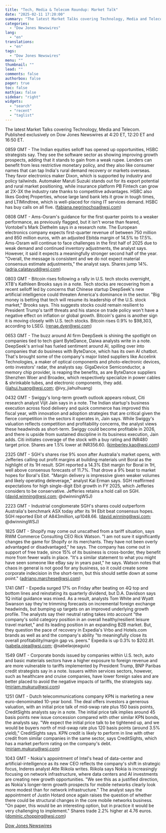```yaml
---
title: "Tech, Media & Telecom Roundup: Market Talk"
date: "2025-02-11 17:20:00"
summary: "The latest Market Talks covering Technology, Media and Telecom. Published exclusively on Dow Jones Newswires at 4:20 ET, 12:20 ET and 16:50 ET.0859 GMT - The Indian equities selloff has opened up opportunities, HSBC strategists say. They see the software sector as showing improving growth prospects, adding that it stands..."
categories:
  - "Dow Jones Newswires"
lang:
  - "en"
translations:
  - "en"
tags:
  - "Dow Jones Newswires"
menu: ""
thumbnail: ""
lead: ""
comments: false
authorbox: false
pager: true
toc: false
mathjax: false
sidebar: "right"
widgets:
  - "search"
  - "recent"
  - "taglist"
---
```


The latest Market Talks covering Technology, Media and Telecom. Published exclusively on Dow Jones Newswires at 4:20 ET, 12:20 ET and 16:50 ET.

0859 GMT - The Indian equities selloff has opened up opportunities, HSBC strategists say. They see the software sector as showing improving growth prospects, adding that it stands to gain from a weak rupee. Lenders can benefit from less restrictive monetary policy, and they also like consumer names that can tap India's rural demand recovery or markets overseas. They favor electronics maker Dixon, which is supported by industry and policy tailwinds. Automaker Maruti Suzuki stands out for its export potential and rural market positioning, while insurance platform PB Fintech can grow at 2X-3X the industry rate thanks to competitive advantages. HSBC also likes Godrej Properties, whose large land bank lets it grow in tough times, and LTIMindtree, which is well-placed for rising IT services demand. HSBC has buy calls on all five. (fabiana.negrinochoa@wsj.com)

0808 GMT - Ams-Osram's guidance for the first quarter points to a weaker performance, as previously flagged, but it isn't worse than feared, Vontobel's Mark Diethelm says in a research note. The European electronics company expects first-quarter revenue of between 750 million and 850 million euros, with an adjusted Ebitda margin of 14.5% to 17.5%. Ams-Osram will continue to face challenges in the first half of 2025 due to weak demand and continued inventory adjustments, the analyst says. However, it said it expects a meaningfully stronger second half of the year. "Overall, the message is consistent and we do not expect material consensus estimate adjustments," the analyst says. Shares jump 14%. (adria.calatayud@wsj.com)

0803 GMT - Bitcoin rises following a rally in U.S. tech stocks overnight, XTB's Kathleen Brooks says in a note. Tech stocks are recovering from a recent selloff led by concerns that Chinese startup DeepSeek's new artificial intelligence could threaten America's dominance in the sector. "Big money is betting that tech will resume its leadership of the U.S. stock market," Brooks says. This suggests stocks could remain resilient to President Trump's tariff threats and his stance on trade policy won't have a negative effect on inflation or global growth. Bitcoin's gains is another sign it is moving closely with U.S. tech stocks. Bitcoin rises 0.9% to $98,303, according to LSEG. (renae.dyer@wsj.com)

0653 GMT - The buzz around AI firm DeepSeek is shining the spotlight on companies tied to tech giant ByteDance, Daiwa analysts write in a note. DeepSeek's arrival has fueled sentiment around AI, spilling over into companies that do business with ByteDance, which has its own AI chatbot. That's brought some of the company's major listed suppliers like Accelink Technologies, a maker of optical components and photo-electronic devices, onto investors' radar, the analysts say. GigaDevice Semiconductor, a memory chip provider, is reaping the benefits, as are ByteDance suppliers Shenzhen Woer and Broadex, which respectively specialize in power cables & shrinkable tubes, and electronic components, they add. (jiahui.huang@wsj.com; @ivy\_jiahuihuang)

0432 GMT - Swiggy's long-term growth outlook appears robust, Citi research analyst Vijit Jain says in a note. The Indian startup's business execution across food delivery and quick commerce has improved this fiscal year, with innovation and adoption strategies that are critical given the fierce competition in the sectors it operates in, Jain says. While Swiggy's valuation reflects competition and profitability concerns, the analyst views these headwinds as short-term. Swiggy could become profitable in 2026, and there is upside from sustained discipline in its business execution, Jain adds. Citi initiates coverage of the stock with a buy rating and INR480 target price. Shares are 1.5% lower at INR356.60. (kimberley.kao@wsj.com)

2325 GMT - SGH's shares rise 9% soon after Australia's market opens, with Jefferies calling out profit margins at building materials unit Boral as the highlight of its 1H result. SGH reported a 14.3% Ebit margin for Boral in 1H, well above consensus forecasts of 11.7%. That drove a 9% beat to market hopes for Boral's Ebit. "Margin delivery is impressive given weaker volumes and likely operating deleverage," analyst Kai Erman says. SGH reaffirmed expectations for high single-digit Ebit growth in FY 2025, which Jefferies considers to be conservative. Jefferies retains a hold call on SGH. (david.winning@wsj.com; @dwinningWSJ)

2223 GMT - Industrial conglomerate SGH's shares could outperform Australia's benchmark ASX today after its 1H Ebit beat consensus hopes. SGH reported Ebit of A$843 million, up 10% on year and supported by better-than-expected margins at construction unit Boral. In a note, Barrenjoey says consensus forecasts had pointed to 5% Ebit growth. Still, SGH maintained guidance for high single-digit growth in annual Ebit, which implies a slower pace of improvement in 2H. "For FY 2025, consensus interest and tax forecasts will need to rise, which may drive negative EPS revisions," says analyst Brook Campbell-Crawford. "However, we think the large operational beat is enough for the shares to outperform." Barrenjoey has an overweight call on SGH, which ended Monday at A$48.66. (david.winning@wsj.com; @dwinningWSJ)

1825 GMT - Shopify may come out unscathed from a tariff situation, says RWM Commerce Consulting CEO Rick Watson. "I am not sure it significantly changes the game for Shopify or its merchants. They have not been overly advantaged or disadvantaged," he says. The company has come out in support of free trade, since 15% of its business is cross-border, they benefit more from fewer walls in place. "It's a similar statement to what you might have seen someone like eBay say in years past," he says. Watson notes that chaos in general is not good for any business, so it could create some corporate indecision in the short-term, but this should settle down at some point." (adriano.marchese@wsj.com)

1741 GMT - Expedia surged 17% on Friday after beating on 4Q top and bottom lines and reinstating its quarterly dividend, but D.A. Davidson says 1Q initial guidance was mixed. As a result, analysts Tom White and Wyatt Swanson say they're trimming forecasts on incremental foreign exchange headwinds, but bumping up targets on an improved underlying growth profile. The analysts say their neutral rating takes into account "the company's solid category position in an overall healthy/resilient leisure travel market," and its leading position in an expanding B2B market. But, they question the pace of recovery in Expedia's Vrbo and Hotels.com brands as well as and the company's ability "to meaningfully close its overall profitability/margin gap vs. peers." Expedia is up 0.3% to $202.81.(sabela.ojea@wsj.com; @sabelaojeaguix)

1549 GMT - Corporate bonds issued by companies within U.S. tech, auto and basic materials sectors have a higher exposure to foreign revenue and are more vulnerable to tariffs implemented by President Trump, BNP Paribas credit strategists say in a note. Issuers within services sectors, however, such as healthcare and cruise companies, have lower foreign sales and are better placed to avoid the negative impacts of tariffs, the strategists say. (miriam.mukuru@wsj.com)

1251 GMT - Dutch telecommunications company KPN is marketing a new euro-denominated 10-year bond. The deal offers investors a generous valuation, with an initial price talk of mid-swap rate plus 150 basis points, CreditSights analysts say in a note. The initial price talk implies around 45 basis points new issue concession compared with other similar KPN bonds, the analysts say. "We expect the initial price talk to be tightened up, and we would be buyers north of mid-swap rate plus 120 basis points (around 3.5% yield)," CreditSights says. KPN credit is likely to perform in line with other credit from similar companies in the same sector, says CreditSights, which has a market perform rating on the company's debt. (miriam.mukuru@wsj.com)

1043 GMT - Nokia's appointment of Intel's head of data-center and artificial-intelligence as its new CEO reflects the company's shift in strategic focus, Inderes analyst Atte Riikola writes. Riikola says Nokia is increasingly focusing on network infrastructure, where data centers and AI investments are creating new growth opportunities. "We see this as a justified direction, as Nokia's longer-term growth prospects for mobile networks clearly look more modest than for network infrastructure." The analyst says the appointment of Justin Hotard once again raises the question of whether there could be structural changes in the core mobile networks business. "On paper, this would be an interesting option, but in practice it would be very challenging to implement." Shares trade 2.2% higher at 4.76 euros. (dominic.chopping@wsj.com)

[Dow Jones Newswires](https://www.tradingview.com/news/DJN_DN20250211001964:0/)
